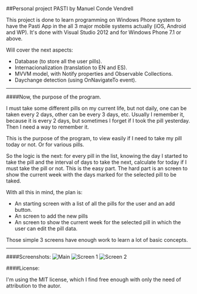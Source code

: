 ##Personal project PASTI by Manuel Conde Vendrell

This project is done to learn programming on Windows Phone system to have the Pasti App in the all 3 major mobile systems actually (iOS, Android and WP).
It's done with Visual Studio 2012 and for Windows Phone 7.1 or above.

Will cover the next aspects:

- Database (to store all the user pills).
- Internacionalization (translation to EN and ES).
- MVVM model, with Notify properties and Observable Collections.
- Daychange detection (using OnNavigateTo event).

----------------------------------
####Now, the purpose of the program.

I must take some different pills on my current life, but not daily, one can be taken every 2 days, other can be every 3 days, etc. Usually I remember it, because it is every 2 days, but sometimes I forget if I took the pill yesterday. Then I need a way to remember it.

This is the purpose of the program, to view easily if I need to take my pill today or not. Or for various pills.

So the logic is the next: for every pill in the list, knowing the day I started to take the pill and the interval of days to take the next, calculate for today if I must take the pill or not. This is the easy part. The hard part is an screen to show the current week with the days marked for the selected pill to be taked.

With all this in mind, the plan is:

- An starting screen with a list of all the pills for the user and an add button.
- An screen to add the new pills
- An screen to show the current week for the selected pill in which the user can edit the pill data.

Those simple 3 screens have enough work to learn a lot of basic concepts.

----------------------------------
####Screenshots:
![Main](https://raw.github.com/mcvendrell/Pasti_WP7/master/Pasti/Assets/MainScreen.png)
![Screen 1](https://raw.github.com/mcvendrell/Pasti_WP7/master/Pasti/Assets/Add.png)
![Screen 2](https://raw.github.com/mcvendrell/Pasti_WP7/master/Pasti/Assets/IsDay.png)

####License:

I'm using the MIT license, which I find free enough with only the need of attribution to the autor.
